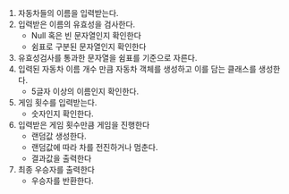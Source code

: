 1. 자동차들의 이름을 입력받는다.
2. 입력받은 이름의 유효성을 검사한다.
   - Null 혹은 빈 문자열인지 확인한다
   - 쉼표로 구분된 문자열인지 확인한다
3. 유효성검사를 통과한 문자열을 쉼표를 기준으로 자른다.
4. 입력된 자동차 이름 개수 만큼 자동차 객체를 생성하고 이를 담는 클래스를 생성한다.
   - 5글자 이상의 이름인지 확인한다.
5. 게임 횟수를 입력받는다.
   - 숫자인지 확인한다.
6. 입력받은 게임 횟수만큼 게임을 진행한다
   - 랜덤값 생성한다.
   - 랜덤값에 따라 차를 전진하거나 멈춘다.
   - 결과값을 출력한다
7. 최종 우승자를 출력한다
   - 우승자를 반환한다.